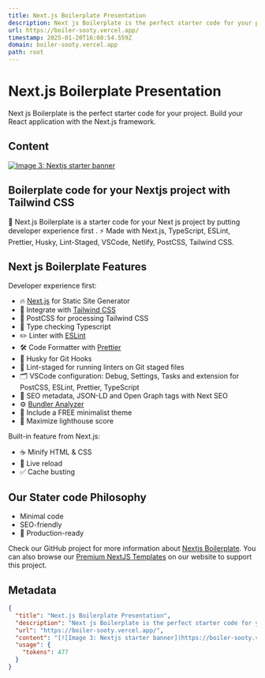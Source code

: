 ```yaml
---
title: Next.js Boilerplate Presentation
description: Next js Boilerplate is the perfect starter code for your project. Build your React application with the Next.js framework.
url: https://boiler-sooty.vercel.app/
timestamp: 2025-01-20T16:08:54.559Z
domain: boiler-sooty.vercel.app
path: root
---
```


# Next.js Boilerplate Presentation


Next js Boilerplate is the perfect starter code for your project. Build your React application with the Next.js framework.


## Content

[![Image 3: Nextjs starter banner](https://boiler-sooty.vercel.app/assets/images/nextjs-starter-banner.png)](https://github.com/ixartz/Next-js-Boilerplate)

Boilerplate code for your Nextjs project with Tailwind CSS
----------------------------------------------------------

🚀 Next.js Boilerplate is a starter code for your Next js project by putting developer experience first . ⚡️ Made with Next.js, TypeScript, ESLint, Prettier, Husky, Lint-Staged, VSCode, Netlify, PostCSS, Tailwind CSS.

Next js Boilerplate Features
----------------------------

Developer experience first:

*   🔥 [Next.js](https://nextjs.org/) for Static Site Generator
*   🎨 Integrate with [Tailwind CSS](https://tailwindcss.com/)
*   💅 PostCSS for processing Tailwind CSS
*   🎉 Type checking Typescript
*   ✏️ Linter with [ESLint](https://eslint.org/)
*   🛠 Code Formatter with [Prettier](https://prettier.io/)
*   🦊 Husky for Git Hooks
*   🚫 Lint-staged for running linters on Git staged files
*   🗂 VSCode configuration: Debug, Settings, Tasks and extension for PostCSS, ESLint, Prettier, TypeScript
*   🤖 SEO metadata, JSON-LD and Open Graph tags with Next SEO
*   ⚙️ [Bundler Analyzer](https://www.npmjs.com/package/@next/bundle-analyzer)
*   🌈 Include a FREE minimalist theme
*   💯 Maximize lighthouse score

Built-in feature from Next.js:

*   ☕ Minify HTML & CSS
*   💨 Live reload
*   ✅ Cache busting

Our Stater code Philosophy
--------------------------

*   Minimal code
*   SEO-friendly
*   🚀 Production-ready

Check our GitHub project for more information about [Nextjs Boilerplate](https://github.com/ixartz/Next-js-Boilerplate). You can also browse our [Premium NextJS Templates](https://creativedesignsguru.com/category/nextjs/) on our website to support this project.

## Metadata

```json
{
  "title": "Next.js Boilerplate Presentation",
  "description": "Next js Boilerplate is the perfect starter code for your project. Build your React application with the Next.js framework.",
  "url": "https://boiler-sooty.vercel.app/",
  "content": "[![Image 3: Nextjs starter banner](https://boiler-sooty.vercel.app/assets/images/nextjs-starter-banner.png)](https://github.com/ixartz/Next-js-Boilerplate)\n\nBoilerplate code for your Nextjs project with Tailwind CSS\n----------------------------------------------------------\n\n🚀 Next.js Boilerplate is a starter code for your Next js project by putting developer experience first . ⚡️ Made with Next.js, TypeScript, ESLint, Prettier, Husky, Lint-Staged, VSCode, Netlify, PostCSS, Tailwind CSS.\n\nNext js Boilerplate Features\n----------------------------\n\nDeveloper experience first:\n\n*   🔥 [Next.js](https://nextjs.org/) for Static Site Generator\n*   🎨 Integrate with [Tailwind CSS](https://tailwindcss.com/)\n*   💅 PostCSS for processing Tailwind CSS\n*   🎉 Type checking Typescript\n*   ✏️ Linter with [ESLint](https://eslint.org/)\n*   🛠 Code Formatter with [Prettier](https://prettier.io/)\n*   🦊 Husky for Git Hooks\n*   🚫 Lint-staged for running linters on Git staged files\n*   🗂 VSCode configuration: Debug, Settings, Tasks and extension for PostCSS, ESLint, Prettier, TypeScript\n*   🤖 SEO metadata, JSON-LD and Open Graph tags with Next SEO\n*   ⚙️ [Bundler Analyzer](https://www.npmjs.com/package/@next/bundle-analyzer)\n*   🌈 Include a FREE minimalist theme\n*   💯 Maximize lighthouse score\n\nBuilt-in feature from Next.js:\n\n*   ☕ Minify HTML & CSS\n*   💨 Live reload\n*   ✅ Cache busting\n\nOur Stater code Philosophy\n--------------------------\n\n*   Minimal code\n*   SEO-friendly\n*   🚀 Production-ready\n\nCheck our GitHub project for more information about [Nextjs Boilerplate](https://github.com/ixartz/Next-js-Boilerplate). You can also browse our [Premium NextJS Templates](https://creativedesignsguru.com/category/nextjs/) on our website to support this project.",
  "usage": {
    "tokens": 477
  }
}
```
